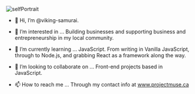 ![selfPortrait](https://user-images.githubusercontent.com/40673005/185241972-4a09d01b-5560-4a54-a7c5-7b052526a286.jpg)
- 👋 Hi, I’m @viking-samurai.

- 👀 I’m interested in ...
      Building businesses and supporting business and entrepreneurship in my local community.
      
- 🌱 I’m currently learning ...
      JavaScript.  From writing in Vanilla JavaScript, through to Node.js, and grabbing React as a framework along the way.
      
- 💞️ I’m looking to collaborate on ...
      Front-end projects based in JavaScript.
      
- 📫 How to reach me ...
      Through my contact info at www.projectmuse.ca

<!---
viking-samurai/viking-samurai is a ✨ special ✨ repository because its `README.md` (this file) appears on your GitHub profile.
You can click the Preview link to take a look at your changes.
--->
